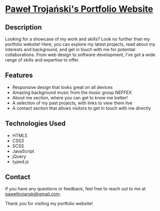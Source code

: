 # [Paweł Trojański's Portfolio Website](https://envigit.github.io/)

## Description
Looking for a showcase of my work and skills? Look no further than my portfolio website! Here, you can explore my latest projects, read about my interests and background, and get in touch with me for potential collaborations. From web design to software development, I've got a wide range of skills and expertise to offer.

## Features
- Responsive design that looks great on all devices
- Amazing background music from the music group NEFFEX
- About me section, where you can get to know me better!
- A selection of my past projects, with links to view them live
- A contact section that allows visitors to get in touch with me directly

## Technologies Used
- HTML5
- CSS3
- SCSS
- JavaScript
- jQuery
- typed.js

## Contact
If you have any questions or feedback, feel free to reach out to me at [paweltrojanski@gmail.com](mailto:paweltrojanski@gmail.com).

Thank you for visiting my portfolio website!
